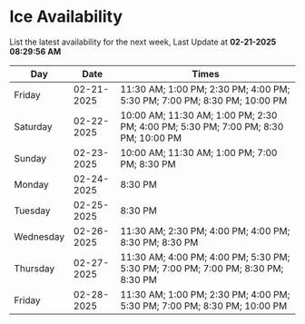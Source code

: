 # Ice Availability

List the latest availability for the next week, Last Update at **02-21-2025 08:29:56 AM**

| Day         | Date        | Times       |
| ----------- | ----------- | ----------- |
|Friday|02-21-2025|11:30 AM; 1:00 PM; 2:30 PM; 4:00 PM; 5:30 PM; 7:00 PM; 8:30 PM; 10:00 PM|
|Saturday|02-22-2025|10:00 AM; 11:30 AM; 1:00 PM; 2:30 PM; 4:00 PM; 5:30 PM; 7:00 PM; 8:30 PM; 10:00 PM|
|Sunday|02-23-2025|10:00 AM; 11:30 AM; 1:00 PM; 7:00 PM; 8:30 PM|
|Monday|02-24-2025|8:30 PM|
|Tuesday|02-25-2025|8:30 PM|
|Wednesday|02-26-2025|11:30 AM; 2:30 PM; 4:00 PM; 4:00 PM; 8:30 PM; 8:30 PM|
|Thursday|02-27-2025|11:30 AM; 4:00 PM; 4:00 PM; 5:30 PM; 5:30 PM; 7:00 PM; 7:00 PM; 8:30 PM; 8:30 PM|
|Friday|02-28-2025|11:30 AM; 1:00 PM; 2:30 PM; 4:00 PM; 5:30 PM; 7:00 PM; 8:30 PM; 10:00 PM|

